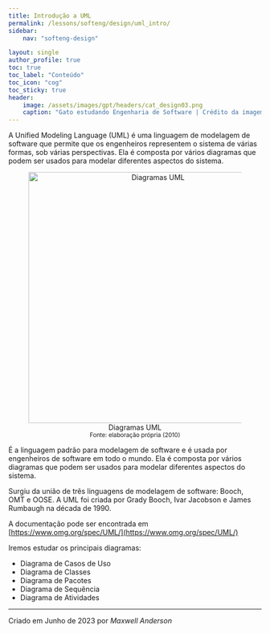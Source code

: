 ```yaml
---
title: Introdução a UML
permalink: /lessons/softeng/design/uml_intro/
sidebar:
    nav: "softeng-design"

layout: single
author_profile: true
toc: true
toc_label: "Conteúdo"
toc_icon: "cog"
toc_sticky: true
header:
    image: /assets/images/gpt/headers/cat_design03.png
    caption: "Gato estudando Engenharia de Software | Crédito da imagem: gerado por IA com Bing por Maxwell Anderson (2023) | Prompt: create an image of a cat studying software engineering"
---
```


A Unified Modeling Language (UML) é uma linguagem de modelagem de software que permite que os engenheiros representem o sistema de várias formas, sob várias perspectivas. Ela é composta por vários diagramas que podem ser usados para modelar diferentes aspectos do sistema.

<center>
    <figure>
        <img src="/assets/images/lessons/design03.png" width=500 alt="Diagramas UML">
        <figcaption>
            Diagramas UML
        </figcaption>
        <small>Fonte: elaboração própria (2010)</small>
    </figure>
</center>

É a linguagem padrão para modelagem de software e é usada por engenheiros de software em todo o mundo. Ela é composta por vários diagramas que podem ser usados para modelar diferentes aspectos do sistema.

Surgiu da união de três linguagens de modelagem de software: Booch, OMT e OOSE. A UML foi criada por Grady Booch, Ivar Jacobson e James Rumbaugh na década de 1990. 

A documentação pode ser encontrada em [https://www.omg.org/spec/UML/](https://www.omg.org/spec/UML/)

Iremos estudar os principais diagramas:

- Diagrama de Casos de Uso
- Diagrama de Classes
- Diagrama de Pacotes
- Diagrama de Sequência
- Diagrama de Atividades

---
Criado em Junho de 2023 por *Maxwell Anderson*